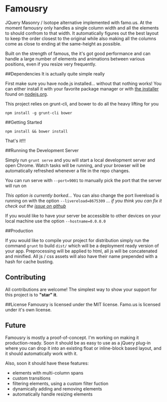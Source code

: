 
# Famousry
JQuery Masonry / Isotope alternative implemented with famo.us.
At the moment famousry only handles a single column width and all the elements to should confrom to that width. It automatically figures out the best layout to keep the order closest to the original while also making all the columns come as close to ending at the same-height as possible.

Built on the strength of famous, the it's got good performance and can handle a large number of elements and animations between various positions, even if you resize very frequently.


##Dependencies
It is actually quite simple really

First make sure you have node.js installed... without that nothing works!  You can either install it with your favorite package manager or with [the installer](http://nodejs.org/download) found on [nodejs.org](http://nodejs.org).

This project relies on grunt-cli, and bower to do all the heavy lifting for you

```
npm install -g grunt-cli bower
```

##Getting Started

```
npm install && bower install
```

That's it!!!

##Running the Development Server

Simply run ```grunt serve``` and you will start a local development server and open Chrome.  Watch tasks will be running, and your browser will be automatically refreshed whenever a file in the repo changes.

You can run serve with ```--port=9001``` to manually pick the port that the server will run on

*This option is currently borked...*
You can also change the port livereload is running on with the option ```--livereload=8675309```
*... if you think you can fix it check out the [issue on github](https://github.com/Famous/generator-famous/issues/22)*

If you would like to have your server be accessible to other devices on your local machine use the option ```--hostname=0.0.0.0```

##Production

If you would like to compile your project for distribution simply run the command ```grunt``` to build ```dist/``` which will be a deployment ready version of your app.  Preprocessing will be applied to html, all js will be concatenated and minified.  All js / css assets will also have their name prepended with a hash for cache busting.

## Contributing
All contributions are welcome! The simplest way to show your support for this project is to **"star" it**.

##License
Famousry is licensed under the MIT license. Famo.us is licensed under it's own license.

## Future
Famousry is mostly a proof-of-concept. I'm working on making it production-ready. Soon it should be as easy to use as a jQuery plug-in where you can drop it into an existing float or inline-block based layout, and it should automatically work with it.

Also, soon it should have these features:
- elements with multi-column spans
- custom transitions
- filtering elements, using a custom filter fuction
- dynamically adding and removing elements
- automatically handle resizing elements

